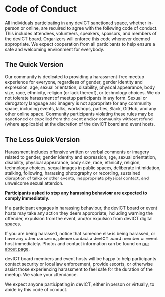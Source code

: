 # Code of Conduct

All individuals participating in any devICT sanctioned space, whether in-person or online, are required to agree with the following code of conduct. This includes attendees, volunteers, speakers, sponsors, and members of the devICT board. Organizers will enforce this code whenever deemed appropriate. We expect cooperation from all participants to help ensure a safe and welcoming environment for everybody.

## The Quick Version

Our community is dedicated to providing a harassment-free meetup experience for everyone, regardless of gender, gender identity and expression, age, sexual orientation, disability, physical appearance, body size, race, ethnicity, religion (or lack thereof), or technology choices. We do not tolerate harassment of meetup participants in any form. Sexual or derogatory language and imagery is not appropriate for any community space, including events, talks, workshops, parties, Slack, GitHub, and any other online space. Community participants violating these rules may be sanctioned or expelled from the event and/or community without refund (where applicable) at the discretion of the devICT board and event hosts.

## The Less Quick Version

Harassment includes offensive written or verbal comments or imagery related to gender, gender identity and expression, age, sexual orientation, disability, physical appearance, body size, race, ethnicity, religion, technology choices, sexual images in public spaces, deliberate intimidation, stalking, following, harassing photography or recording, sustained disruption of talks or other events, inappropriate physical contact, and unwelcome sexual attention.

**Participants asked to stop any harassing behaviour are expected to comply immediately.**

If a participant engages in harassing behaviour, the devICT board or event hosts may take any action they deem appropriate, including warning the offender, expulsion from the event, and/or expulsion from devICT digital spaces.

If you are being harassed, notice that someone else is being harassed, or have any other concerns, please contact a devICT board member or event host immediately. Photos and contact information can be found on [our about page](https://devict.org/about).

devICT board members and event hosts will be happy to help participants contact security or local law enforcement, provide escorts, or otherwise assist those experiencing harassment to feel safe for the duration of the meetup. We value your attendance.

We expect anyone participating in devICT, either in person or virtually, to abide by this code of conduct.
